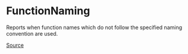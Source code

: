# FunctionNaming

Reports when function names which do not follow the specified naming convention are used.


[Source](https://arturbosch.github.io/detekt/naming.html#functionnaming)
